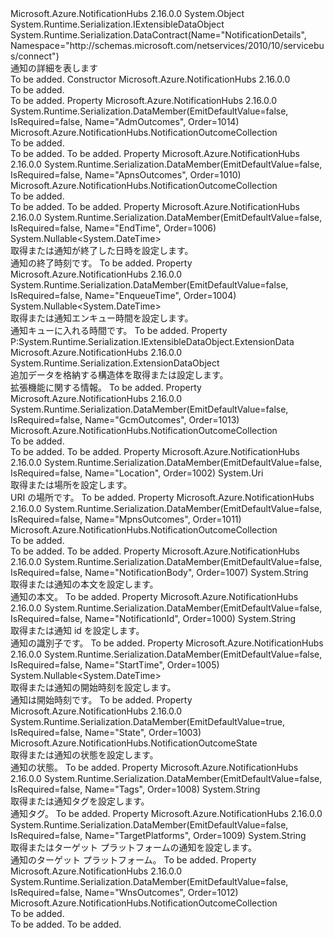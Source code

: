 <Type Name="NotificationDetails" FullName="Microsoft.Azure.NotificationHubs.NotificationDetails">
  <TypeSignature Language="C#" Value="public sealed class NotificationDetails : System.Runtime.Serialization.IExtensibleDataObject" />
  <TypeSignature Language="ILAsm" Value=".class public auto ansi sealed beforefieldinit NotificationDetails extends System.Object implements class System.Runtime.Serialization.IExtensibleDataObject" />
  <TypeSignature Language="DocId" Value="T:Microsoft.Azure.NotificationHubs.NotificationDetails" />
  <TypeSignature Language="VB.NET" Value="Public NotInheritable Class NotificationDetails&#xA;Implements IExtensibleDataObject" />
  <TypeSignature Language="F#" Value="type NotificationDetails = class&#xA;    interface IExtensibleDataObject" />
  <AssemblyInfo>
    <AssemblyName>Microsoft.Azure.NotificationHubs</AssemblyName>
    <AssemblyVersion>2.16.0.0</AssemblyVersion>
  </AssemblyInfo>
  <Base>
    <BaseTypeName>System.Object</BaseTypeName>
  </Base>
  <Interfaces>
    <Interface>
      <InterfaceName>System.Runtime.Serialization.IExtensibleDataObject</InterfaceName>
    </Interface>
  </Interfaces>
  <Attributes>
    <Attribute>
      <AttributeName>System.Runtime.Serialization.DataContract(Name="NotificationDetails", Namespace="http://schemas.microsoft.com/netservices/2010/10/servicebus/connect")</AttributeName>
    </Attribute>
  </Attributes>
  <Docs>
    <summary>
            通知の詳細を表します
            </summary>
    <remarks>To be added.</remarks>
  </Docs>
  <Members>
    <Member MemberName=".ctor">
      <MemberSignature Language="C#" Value="public NotificationDetails ();" />
      <MemberSignature Language="ILAsm" Value=".method public hidebysig specialname rtspecialname instance void .ctor() cil managed" />
      <MemberSignature Language="DocId" Value="M:Microsoft.Azure.NotificationHubs.NotificationDetails.#ctor" />
      <MemberSignature Language="VB.NET" Value="Public Sub New ()" />
      <MemberType>Constructor</MemberType>
      <AssemblyInfo>
        <AssemblyName>Microsoft.Azure.NotificationHubs</AssemblyName>
        <AssemblyVersion>2.16.0.0</AssemblyVersion>
      </AssemblyInfo>
      <Parameters />
      <Docs>
        <summary>To be added.</summary>
        <remarks>To be added.</remarks>
      </Docs>
    </Member>
    <Member MemberName="AdmOutcomes">
      <MemberSignature Language="C#" Value="public Microsoft.Azure.NotificationHubs.NotificationOutcomeCollection AdmOutcomes { get; set; }" />
      <MemberSignature Language="ILAsm" Value=".property instance class Microsoft.Azure.NotificationHubs.NotificationOutcomeCollection AdmOutcomes" />
      <MemberSignature Language="DocId" Value="P:Microsoft.Azure.NotificationHubs.NotificationDetails.AdmOutcomes" />
      <MemberSignature Language="VB.NET" Value="Public Property AdmOutcomes As NotificationOutcomeCollection" />
      <MemberSignature Language="F#" Value="member this.AdmOutcomes : Microsoft.Azure.NotificationHubs.NotificationOutcomeCollection with get, set" Usage="Microsoft.Azure.NotificationHubs.NotificationDetails.AdmOutcomes" />
      <MemberType>Property</MemberType>
      <AssemblyInfo>
        <AssemblyName>Microsoft.Azure.NotificationHubs</AssemblyName>
        <AssemblyVersion>2.16.0.0</AssemblyVersion>
      </AssemblyInfo>
      <Attributes>
        <Attribute>
          <AttributeName>System.Runtime.Serialization.DataMember(EmitDefaultValue=false, IsRequired=false, Name="AdmOutcomes", Order=1014)</AttributeName>
        </Attribute>
      </Attributes>
      <ReturnValue>
        <ReturnType>Microsoft.Azure.NotificationHubs.NotificationOutcomeCollection</ReturnType>
      </ReturnValue>
      <Docs>
        <summary>To be added.</summary>
        <value>To be added.</value>
        <remarks>To be added.</remarks>
      </Docs>
    </Member>
    <Member MemberName="ApnsOutcomes">
      <MemberSignature Language="C#" Value="public Microsoft.Azure.NotificationHubs.NotificationOutcomeCollection ApnsOutcomes { get; set; }" />
      <MemberSignature Language="ILAsm" Value=".property instance class Microsoft.Azure.NotificationHubs.NotificationOutcomeCollection ApnsOutcomes" />
      <MemberSignature Language="DocId" Value="P:Microsoft.Azure.NotificationHubs.NotificationDetails.ApnsOutcomes" />
      <MemberSignature Language="VB.NET" Value="Public Property ApnsOutcomes As NotificationOutcomeCollection" />
      <MemberSignature Language="F#" Value="member this.ApnsOutcomes : Microsoft.Azure.NotificationHubs.NotificationOutcomeCollection with get, set" Usage="Microsoft.Azure.NotificationHubs.NotificationDetails.ApnsOutcomes" />
      <MemberType>Property</MemberType>
      <AssemblyInfo>
        <AssemblyName>Microsoft.Azure.NotificationHubs</AssemblyName>
        <AssemblyVersion>2.16.0.0</AssemblyVersion>
      </AssemblyInfo>
      <Attributes>
        <Attribute>
          <AttributeName>System.Runtime.Serialization.DataMember(EmitDefaultValue=false, IsRequired=false, Name="ApnsOutcomes", Order=1010)</AttributeName>
        </Attribute>
      </Attributes>
      <ReturnValue>
        <ReturnType>Microsoft.Azure.NotificationHubs.NotificationOutcomeCollection</ReturnType>
      </ReturnValue>
      <Docs>
        <summary>To be added.</summary>
        <value>To be added.</value>
        <remarks>To be added.</remarks>
      </Docs>
    </Member>
    <Member MemberName="EndTime">
      <MemberSignature Language="C#" Value="public Nullable&lt;DateTime&gt; EndTime { get; set; }" />
      <MemberSignature Language="ILAsm" Value=".property instance valuetype System.Nullable`1&lt;valuetype System.DateTime&gt; EndTime" />
      <MemberSignature Language="DocId" Value="P:Microsoft.Azure.NotificationHubs.NotificationDetails.EndTime" />
      <MemberSignature Language="VB.NET" Value="Public Property EndTime As Nullable(Of DateTime)" />
      <MemberSignature Language="F#" Value="member this.EndTime : Nullable&lt;DateTime&gt; with get, set" Usage="Microsoft.Azure.NotificationHubs.NotificationDetails.EndTime" />
      <MemberType>Property</MemberType>
      <AssemblyInfo>
        <AssemblyName>Microsoft.Azure.NotificationHubs</AssemblyName>
        <AssemblyVersion>2.16.0.0</AssemblyVersion>
      </AssemblyInfo>
      <Attributes>
        <Attribute>
          <AttributeName>System.Runtime.Serialization.DataMember(EmitDefaultValue=false, IsRequired=false, Name="EndTime", Order=1006)</AttributeName>
        </Attribute>
      </Attributes>
      <ReturnValue>
        <ReturnType>System.Nullable&lt;System.DateTime&gt;</ReturnType>
      </ReturnValue>
      <Docs>
        <summary>
            取得または通知が終了した日時を設定します。
            </summary>
        <value>
            通知の終了時刻です。
            </value>
        <remarks>To be added.</remarks>
      </Docs>
    </Member>
    <Member MemberName="EnqueueTime">
      <MemberSignature Language="C#" Value="public Nullable&lt;DateTime&gt; EnqueueTime { get; set; }" />
      <MemberSignature Language="ILAsm" Value=".property instance valuetype System.Nullable`1&lt;valuetype System.DateTime&gt; EnqueueTime" />
      <MemberSignature Language="DocId" Value="P:Microsoft.Azure.NotificationHubs.NotificationDetails.EnqueueTime" />
      <MemberSignature Language="VB.NET" Value="Public Property EnqueueTime As Nullable(Of DateTime)" />
      <MemberSignature Language="F#" Value="member this.EnqueueTime : Nullable&lt;DateTime&gt; with get, set" Usage="Microsoft.Azure.NotificationHubs.NotificationDetails.EnqueueTime" />
      <MemberType>Property</MemberType>
      <AssemblyInfo>
        <AssemblyName>Microsoft.Azure.NotificationHubs</AssemblyName>
        <AssemblyVersion>2.16.0.0</AssemblyVersion>
      </AssemblyInfo>
      <Attributes>
        <Attribute>
          <AttributeName>System.Runtime.Serialization.DataMember(EmitDefaultValue=false, IsRequired=false, Name="EnqueueTime", Order=1004)</AttributeName>
        </Attribute>
      </Attributes>
      <ReturnValue>
        <ReturnType>System.Nullable&lt;System.DateTime&gt;</ReturnType>
      </ReturnValue>
      <Docs>
        <summary>
            取得または通知エンキュー時間を設定します。
            </summary>
        <value>
            通知キューに入れる時間です。
            </value>
        <remarks>To be added.</remarks>
      </Docs>
    </Member>
    <Member MemberName="ExtensionData">
      <MemberSignature Language="C#" Value="public System.Runtime.Serialization.ExtensionDataObject ExtensionData { get; set; }" />
      <MemberSignature Language="ILAsm" Value=".property instance class System.Runtime.Serialization.ExtensionDataObject ExtensionData" />
      <MemberSignature Language="DocId" Value="P:Microsoft.Azure.NotificationHubs.NotificationDetails.ExtensionData" />
      <MemberSignature Language="VB.NET" Value="Public Property ExtensionData As ExtensionDataObject" />
      <MemberSignature Language="F#" Value="member this.ExtensionData : System.Runtime.Serialization.ExtensionDataObject with get, set" Usage="Microsoft.Azure.NotificationHubs.NotificationDetails.ExtensionData" />
      <MemberType>Property</MemberType>
      <Implements>
        <InterfaceMember>P:System.Runtime.Serialization.IExtensibleDataObject.ExtensionData</InterfaceMember>
      </Implements>
      <AssemblyInfo>
        <AssemblyName>Microsoft.Azure.NotificationHubs</AssemblyName>
        <AssemblyVersion>2.16.0.0</AssemblyVersion>
      </AssemblyInfo>
      <ReturnValue>
        <ReturnType>System.Runtime.Serialization.ExtensionDataObject</ReturnType>
      </ReturnValue>
      <Docs>
        <summary>
            追加データを格納する構造体を取得または設定します。
            </summary>
        <value>
            拡張機能に関する情報。
            </value>
        <remarks>To be added.</remarks>
      </Docs>
    </Member>
    <Member MemberName="GcmOutcomes">
      <MemberSignature Language="C#" Value="public Microsoft.Azure.NotificationHubs.NotificationOutcomeCollection GcmOutcomes { get; set; }" />
      <MemberSignature Language="ILAsm" Value=".property instance class Microsoft.Azure.NotificationHubs.NotificationOutcomeCollection GcmOutcomes" />
      <MemberSignature Language="DocId" Value="P:Microsoft.Azure.NotificationHubs.NotificationDetails.GcmOutcomes" />
      <MemberSignature Language="VB.NET" Value="Public Property GcmOutcomes As NotificationOutcomeCollection" />
      <MemberSignature Language="F#" Value="member this.GcmOutcomes : Microsoft.Azure.NotificationHubs.NotificationOutcomeCollection with get, set" Usage="Microsoft.Azure.NotificationHubs.NotificationDetails.GcmOutcomes" />
      <MemberType>Property</MemberType>
      <AssemblyInfo>
        <AssemblyName>Microsoft.Azure.NotificationHubs</AssemblyName>
        <AssemblyVersion>2.16.0.0</AssemblyVersion>
      </AssemblyInfo>
      <Attributes>
        <Attribute>
          <AttributeName>System.Runtime.Serialization.DataMember(EmitDefaultValue=false, IsRequired=false, Name="GcmOutcomes", Order=1013)</AttributeName>
        </Attribute>
      </Attributes>
      <ReturnValue>
        <ReturnType>Microsoft.Azure.NotificationHubs.NotificationOutcomeCollection</ReturnType>
      </ReturnValue>
      <Docs>
        <summary>To be added.</summary>
        <value>To be added.</value>
        <remarks>To be added.</remarks>
      </Docs>
    </Member>
    <Member MemberName="Location">
      <MemberSignature Language="C#" Value="public Uri Location { get; set; }" />
      <MemberSignature Language="ILAsm" Value=".property instance class System.Uri Location" />
      <MemberSignature Language="DocId" Value="P:Microsoft.Azure.NotificationHubs.NotificationDetails.Location" />
      <MemberSignature Language="VB.NET" Value="Public Property Location As Uri" />
      <MemberSignature Language="F#" Value="member this.Location : Uri with get, set" Usage="Microsoft.Azure.NotificationHubs.NotificationDetails.Location" />
      <MemberType>Property</MemberType>
      <AssemblyInfo>
        <AssemblyName>Microsoft.Azure.NotificationHubs</AssemblyName>
        <AssemblyVersion>2.16.0.0</AssemblyVersion>
      </AssemblyInfo>
      <Attributes>
        <Attribute>
          <AttributeName>System.Runtime.Serialization.DataMember(EmitDefaultValue=false, IsRequired=false, Name="Location", Order=1002)</AttributeName>
        </Attribute>
      </Attributes>
      <ReturnValue>
        <ReturnType>System.Uri</ReturnType>
      </ReturnValue>
      <Docs>
        <summary>
            取得または場所を設定します。
            </summary>
        <value>
            URI の場所です。
            </value>
        <remarks>To be added.</remarks>
      </Docs>
    </Member>
    <Member MemberName="MpnsOutcomes">
      <MemberSignature Language="C#" Value="public Microsoft.Azure.NotificationHubs.NotificationOutcomeCollection MpnsOutcomes { get; set; }" />
      <MemberSignature Language="ILAsm" Value=".property instance class Microsoft.Azure.NotificationHubs.NotificationOutcomeCollection MpnsOutcomes" />
      <MemberSignature Language="DocId" Value="P:Microsoft.Azure.NotificationHubs.NotificationDetails.MpnsOutcomes" />
      <MemberSignature Language="VB.NET" Value="Public Property MpnsOutcomes As NotificationOutcomeCollection" />
      <MemberSignature Language="F#" Value="member this.MpnsOutcomes : Microsoft.Azure.NotificationHubs.NotificationOutcomeCollection with get, set" Usage="Microsoft.Azure.NotificationHubs.NotificationDetails.MpnsOutcomes" />
      <MemberType>Property</MemberType>
      <AssemblyInfo>
        <AssemblyName>Microsoft.Azure.NotificationHubs</AssemblyName>
        <AssemblyVersion>2.16.0.0</AssemblyVersion>
      </AssemblyInfo>
      <Attributes>
        <Attribute>
          <AttributeName>System.Runtime.Serialization.DataMember(EmitDefaultValue=false, IsRequired=false, Name="MpnsOutcomes", Order=1011)</AttributeName>
        </Attribute>
      </Attributes>
      <ReturnValue>
        <ReturnType>Microsoft.Azure.NotificationHubs.NotificationOutcomeCollection</ReturnType>
      </ReturnValue>
      <Docs>
        <summary>To be added.</summary>
        <value>To be added.</value>
        <remarks>To be added.</remarks>
      </Docs>
    </Member>
    <Member MemberName="NotificationBody">
      <MemberSignature Language="C#" Value="public string NotificationBody { get; set; }" />
      <MemberSignature Language="ILAsm" Value=".property instance string NotificationBody" />
      <MemberSignature Language="DocId" Value="P:Microsoft.Azure.NotificationHubs.NotificationDetails.NotificationBody" />
      <MemberSignature Language="VB.NET" Value="Public Property NotificationBody As String" />
      <MemberSignature Language="F#" Value="member this.NotificationBody : string with get, set" Usage="Microsoft.Azure.NotificationHubs.NotificationDetails.NotificationBody" />
      <MemberType>Property</MemberType>
      <AssemblyInfo>
        <AssemblyName>Microsoft.Azure.NotificationHubs</AssemblyName>
        <AssemblyVersion>2.16.0.0</AssemblyVersion>
      </AssemblyInfo>
      <Attributes>
        <Attribute>
          <AttributeName>System.Runtime.Serialization.DataMember(EmitDefaultValue=false, IsRequired=false, Name="NotificationBody", Order=1007)</AttributeName>
        </Attribute>
      </Attributes>
      <ReturnValue>
        <ReturnType>System.String</ReturnType>
      </ReturnValue>
      <Docs>
        <summary>
            取得または通知の本文を設定します。
            </summary>
        <value>
            通知の本文。
            </value>
        <remarks>To be added.</remarks>
      </Docs>
    </Member>
    <Member MemberName="NotificationId">
      <MemberSignature Language="C#" Value="public string NotificationId { get; set; }" />
      <MemberSignature Language="ILAsm" Value=".property instance string NotificationId" />
      <MemberSignature Language="DocId" Value="P:Microsoft.Azure.NotificationHubs.NotificationDetails.NotificationId" />
      <MemberSignature Language="VB.NET" Value="Public Property NotificationId As String" />
      <MemberSignature Language="F#" Value="member this.NotificationId : string with get, set" Usage="Microsoft.Azure.NotificationHubs.NotificationDetails.NotificationId" />
      <MemberType>Property</MemberType>
      <AssemblyInfo>
        <AssemblyName>Microsoft.Azure.NotificationHubs</AssemblyName>
        <AssemblyVersion>2.16.0.0</AssemblyVersion>
      </AssemblyInfo>
      <Attributes>
        <Attribute>
          <AttributeName>System.Runtime.Serialization.DataMember(EmitDefaultValue=false, IsRequired=false, Name="NotificationId", Order=1000)</AttributeName>
        </Attribute>
      </Attributes>
      <ReturnValue>
        <ReturnType>System.String</ReturnType>
      </ReturnValue>
      <Docs>
        <summary>
            取得または通知 id を設定します。
            </summary>
        <value>
            通知の識別子です。
            </value>
        <remarks>To be added.</remarks>
      </Docs>
    </Member>
    <Member MemberName="StartTime">
      <MemberSignature Language="C#" Value="public Nullable&lt;DateTime&gt; StartTime { get; set; }" />
      <MemberSignature Language="ILAsm" Value=".property instance valuetype System.Nullable`1&lt;valuetype System.DateTime&gt; StartTime" />
      <MemberSignature Language="DocId" Value="P:Microsoft.Azure.NotificationHubs.NotificationDetails.StartTime" />
      <MemberSignature Language="VB.NET" Value="Public Property StartTime As Nullable(Of DateTime)" />
      <MemberSignature Language="F#" Value="member this.StartTime : Nullable&lt;DateTime&gt; with get, set" Usage="Microsoft.Azure.NotificationHubs.NotificationDetails.StartTime" />
      <MemberType>Property</MemberType>
      <AssemblyInfo>
        <AssemblyName>Microsoft.Azure.NotificationHubs</AssemblyName>
        <AssemblyVersion>2.16.0.0</AssemblyVersion>
      </AssemblyInfo>
      <Attributes>
        <Attribute>
          <AttributeName>System.Runtime.Serialization.DataMember(EmitDefaultValue=false, IsRequired=false, Name="StartTime", Order=1005)</AttributeName>
        </Attribute>
      </Attributes>
      <ReturnValue>
        <ReturnType>System.Nullable&lt;System.DateTime&gt;</ReturnType>
      </ReturnValue>
      <Docs>
        <summary>
            取得または通知の開始時刻を設定します。
            </summary>
        <value>
            通知は開始時刻です。
            </value>
        <remarks>To be added.</remarks>
      </Docs>
    </Member>
    <Member MemberName="State">
      <MemberSignature Language="C#" Value="public Microsoft.Azure.NotificationHubs.NotificationOutcomeState State { get; set; }" />
      <MemberSignature Language="ILAsm" Value=".property instance valuetype Microsoft.Azure.NotificationHubs.NotificationOutcomeState State" />
      <MemberSignature Language="DocId" Value="P:Microsoft.Azure.NotificationHubs.NotificationDetails.State" />
      <MemberSignature Language="VB.NET" Value="Public Property State As NotificationOutcomeState" />
      <MemberSignature Language="F#" Value="member this.State : Microsoft.Azure.NotificationHubs.NotificationOutcomeState with get, set" Usage="Microsoft.Azure.NotificationHubs.NotificationDetails.State" />
      <MemberType>Property</MemberType>
      <AssemblyInfo>
        <AssemblyName>Microsoft.Azure.NotificationHubs</AssemblyName>
        <AssemblyVersion>2.16.0.0</AssemblyVersion>
      </AssemblyInfo>
      <Attributes>
        <Attribute>
          <AttributeName>System.Runtime.Serialization.DataMember(EmitDefaultValue=true, IsRequired=false, Name="State", Order=1003)</AttributeName>
        </Attribute>
      </Attributes>
      <ReturnValue>
        <ReturnType>Microsoft.Azure.NotificationHubs.NotificationOutcomeState</ReturnType>
      </ReturnValue>
      <Docs>
        <summary>
            取得または通知の状態を設定します。
            </summary>
        <value>
            通知の状態。
            </value>
        <remarks>To be added.</remarks>
      </Docs>
    </Member>
    <Member MemberName="Tags">
      <MemberSignature Language="C#" Value="public string Tags { get; set; }" />
      <MemberSignature Language="ILAsm" Value=".property instance string Tags" />
      <MemberSignature Language="DocId" Value="P:Microsoft.Azure.NotificationHubs.NotificationDetails.Tags" />
      <MemberSignature Language="VB.NET" Value="Public Property Tags As String" />
      <MemberSignature Language="F#" Value="member this.Tags : string with get, set" Usage="Microsoft.Azure.NotificationHubs.NotificationDetails.Tags" />
      <MemberType>Property</MemberType>
      <AssemblyInfo>
        <AssemblyName>Microsoft.Azure.NotificationHubs</AssemblyName>
        <AssemblyVersion>2.16.0.0</AssemblyVersion>
      </AssemblyInfo>
      <Attributes>
        <Attribute>
          <AttributeName>System.Runtime.Serialization.DataMember(EmitDefaultValue=false, IsRequired=false, Name="Tags", Order=1008)</AttributeName>
        </Attribute>
      </Attributes>
      <ReturnValue>
        <ReturnType>System.String</ReturnType>
      </ReturnValue>
      <Docs>
        <summary>
            取得または通知タグを設定します。
            </summary>
        <value>
            通知タグ。
            </value>
        <remarks>To be added.</remarks>
      </Docs>
    </Member>
    <Member MemberName="TargetPlatforms">
      <MemberSignature Language="C#" Value="public string TargetPlatforms { get; set; }" />
      <MemberSignature Language="ILAsm" Value=".property instance string TargetPlatforms" />
      <MemberSignature Language="DocId" Value="P:Microsoft.Azure.NotificationHubs.NotificationDetails.TargetPlatforms" />
      <MemberSignature Language="VB.NET" Value="Public Property TargetPlatforms As String" />
      <MemberSignature Language="F#" Value="member this.TargetPlatforms : string with get, set" Usage="Microsoft.Azure.NotificationHubs.NotificationDetails.TargetPlatforms" />
      <MemberType>Property</MemberType>
      <AssemblyInfo>
        <AssemblyName>Microsoft.Azure.NotificationHubs</AssemblyName>
        <AssemblyVersion>2.16.0.0</AssemblyVersion>
      </AssemblyInfo>
      <Attributes>
        <Attribute>
          <AttributeName>System.Runtime.Serialization.DataMember(EmitDefaultValue=false, IsRequired=false, Name="TargetPlatforms", Order=1009)</AttributeName>
        </Attribute>
      </Attributes>
      <ReturnValue>
        <ReturnType>System.String</ReturnType>
      </ReturnValue>
      <Docs>
        <summary>
            取得またはターゲット プラットフォームの通知を設定します。
            </summary>
        <value>
            通知のターゲット プラットフォーム。
            </value>
        <remarks>To be added.</remarks>
      </Docs>
    </Member>
    <Member MemberName="WnsOutcomes">
      <MemberSignature Language="C#" Value="public Microsoft.Azure.NotificationHubs.NotificationOutcomeCollection WnsOutcomes { get; set; }" />
      <MemberSignature Language="ILAsm" Value=".property instance class Microsoft.Azure.NotificationHubs.NotificationOutcomeCollection WnsOutcomes" />
      <MemberSignature Language="DocId" Value="P:Microsoft.Azure.NotificationHubs.NotificationDetails.WnsOutcomes" />
      <MemberSignature Language="VB.NET" Value="Public Property WnsOutcomes As NotificationOutcomeCollection" />
      <MemberSignature Language="F#" Value="member this.WnsOutcomes : Microsoft.Azure.NotificationHubs.NotificationOutcomeCollection with get, set" Usage="Microsoft.Azure.NotificationHubs.NotificationDetails.WnsOutcomes" />
      <MemberType>Property</MemberType>
      <AssemblyInfo>
        <AssemblyName>Microsoft.Azure.NotificationHubs</AssemblyName>
        <AssemblyVersion>2.16.0.0</AssemblyVersion>
      </AssemblyInfo>
      <Attributes>
        <Attribute>
          <AttributeName>System.Runtime.Serialization.DataMember(EmitDefaultValue=false, IsRequired=false, Name="WnsOutcomes", Order=1012)</AttributeName>
        </Attribute>
      </Attributes>
      <ReturnValue>
        <ReturnType>Microsoft.Azure.NotificationHubs.NotificationOutcomeCollection</ReturnType>
      </ReturnValue>
      <Docs>
        <summary>To be added.</summary>
        <value>To be added.</value>
        <remarks>To be added.</remarks>
      </Docs>
    </Member>
  </Members>
</Type>